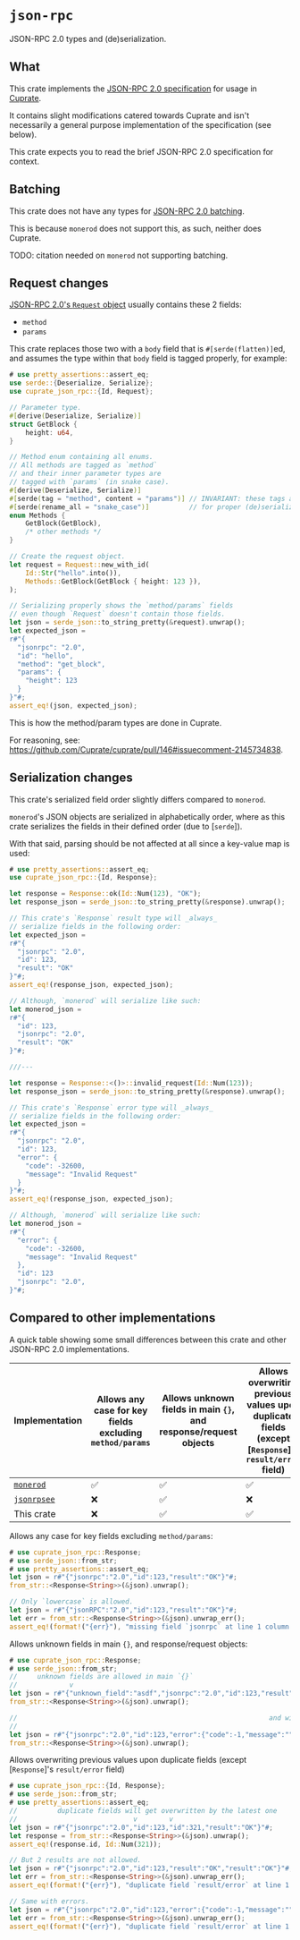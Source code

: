 # `json-rpc`
JSON-RPC 2.0 types and (de)serialization.

## What
This crate implements the [JSON-RPC 2.0 specification](https://www.jsonrpc.org/specification)
for usage in [Cuprate](https://github.com/Cuprate/cuprate).

It contains slight modifications catered towards Cuprate and isn't
necessarily a general purpose implementation of the specification
(see below).

This crate expects you to read the brief JSON-RPC 2.0 specification for context.

## Batching
This crate does not have any types for [JSON-RPC 2.0 batching](https://www.jsonrpc.org/specification#batch).

This is because `monerod` does not support this,
as such, neither does Cuprate.

TODO: citation needed on `monerod` not supporting batching.

## Request changes
[JSON-RPC 2.0's `Request` object](https://www.jsonrpc.org/specification#request_object) usually contains these 2 fields:
- `method`
- `params`

This crate replaces those two with a `body` field that is `#[serde(flatten)]`ed,
and assumes the type within that `body` field is tagged properly, for example:

```rust
# use pretty_assertions::assert_eq;
use serde::{Deserialize, Serialize};
use cuprate_json_rpc::{Id, Request};

// Parameter type.
#[derive(Deserialize, Serialize)]
struct GetBlock {
    height: u64,
}

// Method enum containing all enums.
// All methods are tagged as `method`
// and their inner parameter types are
// tagged with `params` (in snake case).
#[derive(Deserialize, Serialize)]
#[serde(tag = "method", content = "params")] // INVARIANT: these tags are needed
#[serde(rename_all = "snake_case")]          // for proper (de)serialization.
enum Methods {
    GetBlock(GetBlock),
    /* other methods */
}

// Create the request object.
let request = Request::new_with_id(
    Id::Str("hello".into()),
    Methods::GetBlock(GetBlock { height: 123 }),
);

// Serializing properly shows the `method/params` fields
// even though `Request` doesn't contain those fields.
let json = serde_json::to_string_pretty(&request).unwrap();
let expected_json =
r#"{
  "jsonrpc": "2.0",
  "id": "hello",
  "method": "get_block",
  "params": {
    "height": 123
  }
}"#;
assert_eq!(json, expected_json);
```

This is how the method/param types are done in Cuprate.

For reasoning, see: <https://github.com/Cuprate/cuprate/pull/146#issuecomment-2145734838>.

## Serialization changes
This crate's serialized field order slightly differs compared to `monerod`.

`monerod`'s JSON objects are serialized in alphabetically order, where as this crate serializes the fields in their defined order (due to [`serde`]).

With that said, parsing should be not affected at all since a key-value map is used:
```rust
# use pretty_assertions::assert_eq;
use cuprate_json_rpc::{Id, Response};

let response = Response::ok(Id::Num(123), "OK");
let response_json = serde_json::to_string_pretty(&response).unwrap();

// This crate's `Response` result type will _always_
// serialize fields in the following order:
let expected_json =
r#"{
  "jsonrpc": "2.0",
  "id": 123,
  "result": "OK"
}"#;
assert_eq!(response_json, expected_json);

// Although, `monerod` will serialize like such:
let monerod_json =
r#"{
  "id": 123,
  "jsonrpc": "2.0",
  "result": "OK"
}"#;

///---

let response = Response::<()>::invalid_request(Id::Num(123));
let response_json = serde_json::to_string_pretty(&response).unwrap();

// This crate's `Response` error type will _always_
// serialize fields in the following order:
let expected_json =
r#"{
  "jsonrpc": "2.0",
  "id": 123,
  "error": {
    "code": -32600,
    "message": "Invalid Request"
  }
}"#;
assert_eq!(response_json, expected_json);

// Although, `monerod` will serialize like such:
let monerod_json =
r#"{
  "error": {
    "code": -32600,
    "message": "Invalid Request"
  },
  "id": 123
  "jsonrpc": "2.0",
}"#;
```

## Compared to other implementations
A quick table showing some small differences between this crate and other JSON-RPC 2.0 implementations.

| Implementation | Allows any case for key fields excluding `method/params` | Allows unknown fields in main `{}`, and response/request objects | Allows overwriting previous values upon duplicate fields (except [`Response`]'s `result/error` field) |
|---|---|---|---|
| [`monerod`](https://github.com/monero-project/monero) | ✅ | ✅ | ✅
| [`jsonrpsee`](https://docs.rs/jsonrpsee) | ❌ | ✅ | ❌
| This crate | ❌ | ✅ | ✅

Allows any case for key fields excluding `method/params`:
```rust
# use cuprate_json_rpc::Response;
# use serde_json::from_str;
# use pretty_assertions::assert_eq;
let json = r#"{"jsonrpc":"2.0","id":123,"result":"OK"}"#;
from_str::<Response<String>>(&json).unwrap();

// Only `lowercase` is allowed.
let json = r#"{"jsonRPC":"2.0","id":123,"result":"OK"}"#;
let err = from_str::<Response<String>>(&json).unwrap_err();
assert_eq!(format!("{err}"), "missing field `jsonrpc` at line 1 column 40");
```

Allows unknown fields in main `{}`, and response/request objects:
```rust
# use cuprate_json_rpc::Response;
# use serde_json::from_str;
//     unknown fields are allowed in main `{}`
//             v
let json = r#"{"unknown_field":"asdf","jsonrpc":"2.0","id":123,"result":"OK"}"#;
from_str::<Response<String>>(&json).unwrap();

//                                                               and within objects
//                                                                      v
let json = r#"{"jsonrpc":"2.0","id":123,"error":{"code":-1,"message":"","unknown_field":"asdf"}}"#;
from_str::<Response<String>>(&json).unwrap();
```

Allows overwriting previous values upon duplicate fields (except [`Response`]'s `result/error` field)
```rust
# use cuprate_json_rpc::{Id, Response};
# use serde_json::from_str;
# use pretty_assertions::assert_eq;
//          duplicate fields will get overwritten by the latest one
//                             v        v
let json = r#"{"jsonrpc":"2.0","id":123,"id":321,"result":"OK"}"#;
let response = from_str::<Response<String>>(&json).unwrap();
assert_eq!(response.id, Id::Num(321));

// But 2 results are not allowed.
let json = r#"{"jsonrpc":"2.0","id":123,"result":"OK","result":"OK"}"#;
let err = from_str::<Response<String>>(&json).unwrap_err();
assert_eq!(format!("{err}"), "duplicate field `result/error` at line 1 column 48");

// Same with errors.
let json = r#"{"jsonrpc":"2.0","id":123,"error":{"code":-1,"message":""},"error":{"code":-1,"message":""}}"#;
let err = from_str::<Response<String>>(&json).unwrap_err();
assert_eq!(format!("{err}"), "duplicate field `result/error` at line 1 column 66");
```
